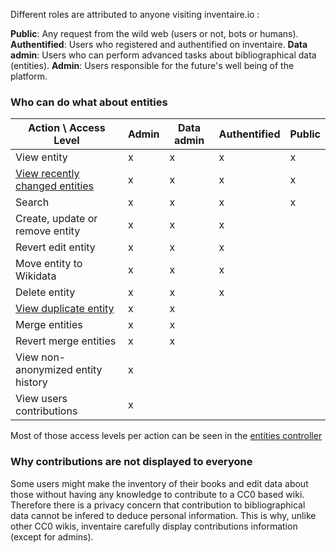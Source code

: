<!-- LANG:EN, title="Roles and access levels"-->
 
Different roles are attributed to anyone visiting inventaire.io :
 
**Public**: Any request from the wild web (users or not, bots or humans).
 **Authentified**: Users who registered and authentified on inventaire.
 **Data admin**: Users who can perform advanced tasks about bibliographical data (entities).
 **Admin**: Users responsible for the future's well being of the platform.
 
### Who can do what about entities
 
| Action \ Access Level      |Admin |Data admin|Authentified | Public |
| ----------- | ----------- |----------- | ----------- | ----------- |
| View entity | x|x|x|x
| [View recently changed entities](https://inventaire.io/entity/changes) | x|x|x|x
| Search | x|x|x|x
| Create, update or remove entity |x|x|x
| Revert edit entity |x|x|x
| Move entity to Wikidata |x|x|x
| Delete entity |x|x|x
| [View duplicate entity](https://inventaire.io/entity/deduplicate?uris=wd:Q156268) |x|x
| Merge entities |x|x
| Revert merge entities |x|x
| View non-anonymized entity history |x
| View users contributions |x

Most of those access levels per action can be seen in the [entities controller](https://git.inventaire.io/inventaire/tree/master/server/controllers/entities/entities.js)

###  Why contributions are not displayed to everyone
Some users might make the inventory of their books and edit data about those without having any knowledge to contribute to a CC0 based wiki. Therefore there is a privacy concern that contribution to bibliographical data cannot be  infered to deduce personal information. This is why, unlike other CC0 wikis, inventaire carefully display contributions information (except for admins).